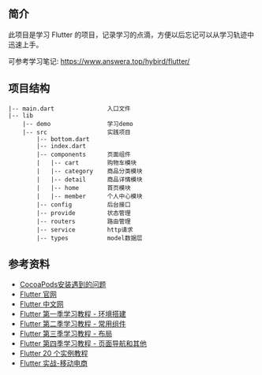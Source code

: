 ## 简介

此项目是学习 Flutter 的项目，记录学习的点滴，方便以后忘记可以从学习轨迹中迅速上手。

可参考学习笔记: https://www.answera.top/hybird/flutter/

## 项目结构

```
|-- main.dart               入口文件
|-- lib                     
    |-- demo                学习demo
    |-- src                 实践项目
        |-- bottom.dart     
        |-- index.dart         
        |-- components      页面组件
        |   |-- cart        购物车模块   
        |   |-- category    商品分类模块   
        |   |-- detail      商品详情模块 
        |   |-- home        首页模块 
        |   |-- member      个人中心模块
        |-- config          后台接口
        |-- provide         状态管理
        |-- routers         路由管理
        |-- service         http请求
        |-- types           model数据层
```

## 参考资料

- [CocoaPods安装遇到的问题](https://www.meiwen.com.cn/subject/hmjopttx.html)
- [Flutter 官网](https://flutter.dev/docs/get-started/install)
- [Flutter 中文网](https://flutterchina.club/get-started/install/)
- [Flutter 第一季学习教程 - 环境搭建](https://www.jspang.com/detailed?id=41)
- [Flutter 第二季学习教程 - 常用组件](https://www.jspang.com/detailed?id=42)
- [Flutter 第三季学习教程 - 布局](https://www.jspang.com/detailed?id=43)
- [Flutter 第四季学习教程 - 页面导航和其他](https://www.jspang.com/detailed?id=44)
- [Flutter 20 个实例教程 ](https://www.jspang.com/detailed?id=45)
- [Flutter 实战-移动电商 ](https://www.jspang.com/detailed?id=53)
